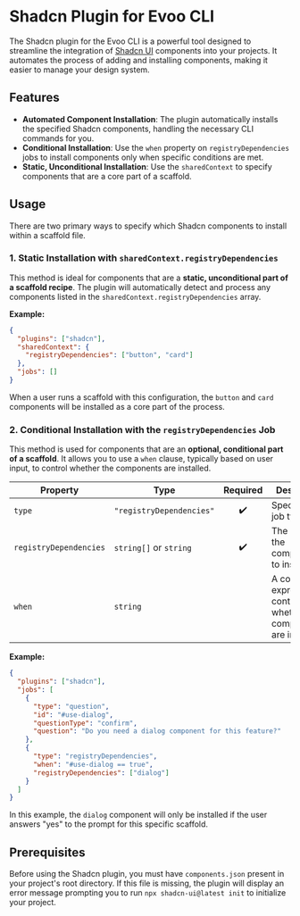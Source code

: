 # Shadcn Plugin for Evoo CLI

The Shadcn plugin for the Evoo CLI is a powerful tool designed to streamline the integration of [Shadcn UI](https://ui.shadcn.com/) components into your projects. It automates the process of adding and installing components, making it easier to manage your design system.

## Features

-   **Automated Component Installation**: The plugin automatically installs the specified Shadcn components, handling the necessary CLI commands for you.
-   **Conditional Installation**: Use the `when` property on `registryDependencies` jobs to install components only when specific conditions are met.
-   **Static, Unconditional Installation**: Use the `sharedContext` to specify components that are a core part of a scaffold.

## Usage

There are two primary ways to specify which Shadcn components to install within a scaffold file.

### 1. Static Installation with `sharedContext.registryDependencies`

This method is ideal for components that are a **static, unconditional part of a scaffold recipe**. The plugin will automatically detect and process any components listed in the `sharedContext.registryDependencies` array.

**Example:**

```json
{
  "plugins": ["shadcn"],
  "sharedContext": {
    "registryDependencies": ["button", "card"]
  },
  "jobs": []
}
```

When a user runs a scaffold with this configuration, the `button` and `card` components will be installed as a core part of the process.

### 2. Conditional Installation with the `registryDependencies` Job

This method is used for components that are an **optional, conditional part of a scaffold**. It allows you to use a `when` clause, typically based on user input, to control whether the components are installed.

| Property | Type | Required | Description |
| --- | --- | :---: | --- |
| `type` | `"registryDependencies"` | ✔️ | Specifies the job type. |
| `registryDependencies` | `string[]` or `string`| ✔️ | The name of the component(s) to install. |
| `when` | `string` | | A conditional expression to control whether the components are installed. |

**Example:**

```json
{
  "plugins": ["shadcn"],
  "jobs": [
    {
      "type": "question",
      "id": "#use-dialog",
      "questionType": "confirm",
      "question": "Do you need a dialog component for this feature?"
    },
    {
      "type": "registryDependencies",
      "when": "#use-dialog == true",
      "registryDependencies": ["dialog"]
    }
  ]
}
```

In this example, the `dialog` component will only be installed if the user answers "yes" to the prompt for this specific scaffold.

## Prerequisites

Before using the Shadcn plugin, you must have `components.json` present in your project's root directory. If this file is missing, the plugin will display an error message prompting you to run `npx shadcn-ui@latest init` to initialize your project.
